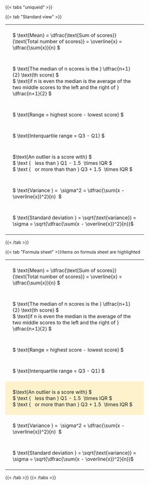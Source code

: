 ---
---

{{< tabs "uniqueid" >}}

{{< tab "Standard view" >}}

<style type="text/css">
#T_ff4b4 th.col_heading {
  text-align: left;
  font-size: 1em;
}
#T_ff4b4 td {
  text-align: left;
  font-size: 1em;
  padding: 1.5em;
}
#T_ff4b4_row0_col0, #T_ff4b4_row1_col0, #T_ff4b4_row2_col0, #T_ff4b4_row3_col0, #T_ff4b4_row4_col0, #T_ff4b4_row5_col0, #T_ff4b4_row6_col0 {
  width: 400px;
  white-space: pre-wrap;
}
</style>
<table id="T_ff4b4">
  <thead>
  </thead>
  <tbody>
    <tr>
      <td id="T_ff4b4_row0_col0" class="data row0 col0" >$ \text{Mean} = \dfrac{\text{Sum of scores}}{\text{Total number of scores}} = \overline{x} = \dfrac{\sum{x}}{n} $</td>
    </tr>
    <tr>
      <td id="T_ff4b4_row1_col0" class="data row1 col0" >$ \text{The median of n scores is the } \dfrac{n+1}{2} \text{th score} $
$ \text{if n is even the median is the average of the two middle scores to the left and the right of }  \dfrac{n+1}{2} $</td>
    </tr>
    <tr>
      <td id="T_ff4b4_row2_col0" class="data row2 col0" >$ \text{Range = highest score - lowest score} $</td>
    </tr>
    <tr>
      <td id="T_ff4b4_row3_col0" class="data row3 col0" >$ \text{Interquartile range = Q3 - Q1} $</td>
    </tr>
    <tr>
      <td id="T_ff4b4_row4_col0" class="data row4 col0" >$\text{An outlier is a score with} $
$ \text {   less than } Q1 - 1.5  \times IQR $
$ \text {   or more than than } Q3 + 1.5  \times IQR $</td>
    </tr>
    <tr>
      <td id="T_ff4b4_row5_col0" class="data row5 col0" >$ \text{Variance } =  \sigma^2 = \dfrac{\sum(x - \overline{x})^2}{n}  $</td>
    </tr>
    <tr>
      <td id="T_ff4b4_row6_col0" class="data row6 col0" >$ \text{Standard deviation } = \sqrt{\text{variance}} =  \sigma = \sqrt{\dfrac{\sum(x - \overline{x})^2}{n}}$</td>
    </tr>
  </tbody>
</table>
{{< /tab >}}

{{< tab "Formula sheet" >}}Items on formula sheet are highlighted
<br>
<style type="text/css">
#T_4759e th.col_heading {
  text-align: left;
  font-size: 1em;
}
#T_4759e td {
  text-align: left;
  font-size: 1em;
  padding: 1.5em;
}
#T_4759e_row0_col0, #T_4759e_row1_col0, #T_4759e_row2_col0, #T_4759e_row3_col0, #T_4759e_row5_col0, #T_4759e_row6_col0 {
  width: 400px;
  white-space: pre-wrap;
}
#T_4759e_row4_col0 {
  width: 400px;
  background-color: rgba(255,194,10, 0.2);
  white-space: pre-wrap;
}
</style>
<table id="T_4759e">
  <thead>
  </thead>
  <tbody>
    <tr>
      <td id="T_4759e_row0_col0" class="data row0 col0" >$ \text{Mean} = \dfrac{\text{Sum of scores}}{\text{Total number of scores}} = \overline{x} = \dfrac{\sum{x}}{n} $</td>
    </tr>
    <tr>
      <td id="T_4759e_row1_col0" class="data row1 col0" >$ \text{The median of n scores is the } \dfrac{n+1}{2} \text{th score} $
$ \text{if n is even the median is the average of the two middle scores to the left and the right of }  \dfrac{n+1}{2} $</td>
    </tr>
    <tr>
      <td id="T_4759e_row2_col0" class="data row2 col0" >$ \text{Range = highest score - lowest score} $</td>
    </tr>
    <tr>
      <td id="T_4759e_row3_col0" class="data row3 col0" >$ \text{Interquartile range = Q3 - Q1} $</td>
    </tr>
    <tr>
      <td id="T_4759e_row4_col0" class="data row4 col0" >$\text{An outlier is a score with} $
$ \text {   less than } Q1 - 1.5  \times IQR $
$ \text {   or more than than } Q3 + 1.5  \times IQR $</td>
    </tr>
    <tr>
      <td id="T_4759e_row5_col0" class="data row5 col0" >$ \text{Variance } =  \sigma^2 = \dfrac{\sum(x - \overline{x})^2}{n}  $</td>
    </tr>
    <tr>
      <td id="T_4759e_row6_col0" class="data row6 col0" >$ \text{Standard deviation } = \sqrt{\text{variance}} =  \sigma = \sqrt{\dfrac{\sum(x - \overline{x})^2}{n}}$</td>
    </tr>
  </tbody>
</table>
{{< /tab >}}
{{< /tabs >}}